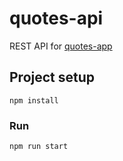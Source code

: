 # quotes-api
REST API for [quotes-app](https://github.com/orazbay097/quotes-app)


## Project setup
```
npm install
```

### Run
```
npm run start
```
